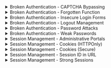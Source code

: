<details>
        <summary>Broken Authentication - CAPTCHA Bypassing</summary>
    </details>
    <details>
        <summary>Broken Authentication - Forgotten Function</summary>
    </details>
    <details>
        <summary>Broken Authentication - Insecure Login Forms</summary>
    </details>
    <details>
        <summary>Broken Authentication - Logout Management</summary>
    </details>
    <details>
        <summary>Broken Authentication - Password Attacks</summary>
    </details>
    <details>
        <summary>Broken Authentication - Weak Passwords</summary>
    </details>
    <details>
        <summary>Session Management - Administrative Portals</summary>
    </details>
    <details>
        <summary>Session Management - Cookies (HTTPOnly)</summary>
    </details>
    <details>
        <summary>Session Management - Cookies (Secure)</summary>
    </details>
    <details>
        <summary>Session Management - Session ID in URL</summary>
    </details>
    <details>
        <summary>Session Management - Strong Sessions</summary>
    </details>
